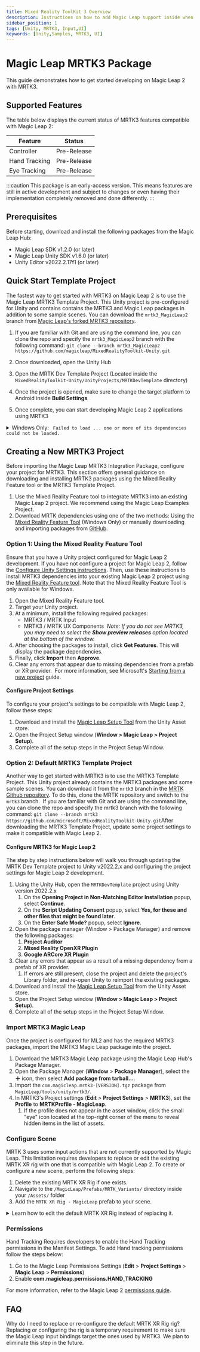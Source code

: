 ```yaml
---
title: Mixed Reality ToolKit 3 Overview
description: Instructions on how to add Magic Leap support inside when using MRTK3
sidebar_position: 1
tags: [Unity, MRTK3, Input,UI]
keywords: [Unity,Samples, MRTK3, UI]
---
```

# Magic Leap MRTK3 Package

This guide demonstrates how to get started developing on Magic Leap 2 with MRTK3.
​
## Supported Features

The table below displays the current status of MRTK3 features compatible with Magic Leap 2:

| Feature | Status |
|--|--|
| Controller | Pre-Release |
| Hand Tracking | Pre-Release |
| Eye Tracking | Pre-Release |

:::caution
This package is an early-access version. This means features are still in active development and subject to changes or even having their implementation completely removed and done differently.
:::

## Prerequisites

Before starting, download and install the following packages from the Magic Leap Hub:

- Magic Leap SDK v1.2.0 (or later)
- Magic Leap Unity SDK v1.6.0 (or later)
- Unity Editor v2022.2.17f1 (or later)

## Quick Start Template Project

The fastest way to get started with MRTK3 on Magic Leap 2 is to use the Magic Leap MRTK3 Template Project. This Unity project is pre-configured for Unity and contains contains the MRTK3 and Magic Leap packages in addition to some sample scenes. You can download the `mrtk3_MagicLeap2` branch from [Magic Leap's forked MRTK3 repository](https://github.com/magicleap/MixedRealityToolkit-Unity/tree/mrtk3_MagicLeap2).

1. If you are familiar with Git and are using the command line, you can clone the repo and specify the `mrtk3_MagicLeap2`  branch with the following command: `git clone --branch mrtk3_MagicLeap2 https://github.com/magicleap/MixedRealityToolkit-Unity.git`

2. Once downloaded, open the Unity Hub
3. Open the MRTK Dev Template Project (Located inside the `MixedRealityToolkit-Unity/UnityProjects/MRTKDevTemplate` directory)
4. Once the project is opened, make sure to change the target platform to Android inside **Build Settings**
5. Once complete, you can start developing Magic Leap 2 applications using MRTK3

<details>
  <summary>Windows Only: <code> Failed to load ... one or more of its dependencies could not be loaded.</code></summary>

If importing the plugin results in Unity showing an error similar to the one below in the console, you may be missing additional runtimes ("Workloads"). This dependency can be installed is supplied by Microsoft: [Microsoft Visual C++ Redistributable latest supported downloads](https://learn.microsoft.com/en-us/cpp/windows/latest-supported-vc-redist?view=msvc-170).

```plaintext
Plugins: Failed to load 'C:/AppDirectory/Library/PackageCache/com.magicleap.soundfield@3.4.0-230405.66.cf20c31/Plugins/x86_64/AudioPluginMSASpatializer.dll' because one or more of its dependencies could not be loaded.
```

</details>

## Creating a New MRTK3 Project

Before importing the Magic Leap MRTK3 Integration Package, configure your project for MRTK3. This section offers general guidance on downloading and installing MRTK3 packages using the Mixed Reality Feature tool or the MRTK3 Template Project.

1. Use the Mixed Reality Feature tool to integrate MRTK3 into an existing Magic Leap 2 project. We recommend using the Magic Leap Examples Project.
2. Download MRTK dependencies using one of the two methods: Using the [Mixed Reality Feature Tool](https://learn.microsoft.com/en-us/windows/mixed-reality/develop/unity/welcome-to-mr-feature-tool) (Windows Only) or manually downloading and importing packages from [GitHub](https://github.com/microsoft/MixedRealityToolkit-Unity/tree/mrtk3).

### Option 1: Using the Mixed Reality Feature Tool

Ensure that you have a Unity project configured for Magic Leap 2 development. If you have not configure a project for Magic Leap 2, follow the [Configure Unity Settings instructions](https://developer.magicleap.cloud/learn/versioned_docs/version-14-Jun-2023/versioned_docs/version-14-Jun-2023/guides/unity/getting-started/configure-unity-settings). Then, use these instructions to install MRTK3 dependencies into your existing Magic Leap 2 project using the [Mixed Reality Feature tool](https://learn.microsoft.com/en-us/windows/mixed-reality/develop/unity/welcome-to-mr-feature-tool). Note that the Mixed Reality Feature Tool is only available for Windows.

1. Open the Mixed Reality Feature tool.
2. Target your Unity project.
3. At a minimum, install the following required packages:
    - MRTK3 / MRTK Input
    - MRTK3 / MRTK UX Components
​
*Note: If you do not see MRTK3, you may need to select the **Show preview releases** option located at the bottom of the window.*
​
1. After choosing the packages to install, click **Get Features**. This will display the package dependencies.
2. Finally, click **Import** then **Approve**.
3. Clear any errors that appear due to missing dependencies from a prefab or XR provider.
​
For more information, see Microsoft's [Starting from a new project](https://learn.microsoft.com/en-us/windows/mixed-reality/mrtk-unity/mrtk3-overview/getting-started/setting-up/setup-new-project) guide.

#### Configure Project Settings

To configure your project's settings to be compatible with Magic Leap 2, follow these steps:

1. Download and install the [Magic Leap Setup Tool](https://assetstore.unity.com/packages/tools/integration/magic-leap-setup-tool-194780) from the Unity Asset store.
2. Open the Project Setup window (**Window > Magic Leap > Project Setup**).
3. Complete all of the setup steps in the Project Setup Window.

### Option 2: Default MRTK3 Template Project

Another way to get started with MRTK3 is to use the MRTK3 Template Project. This Unity project already contains the MRTK3 packages and some sample scenes. You can download it from the `mrtk3` branch in the [MRTK Github repository](https://github.com/microsoft/MixedRealityToolkit-Unity/tree/mrtk3). To do this, clone the MRTK repository and switch to the `mrtk3` branch.
​
If you are familiar with Git and are using the command line, you can clone the repo and specify the mrtk3 branch with the following command: `git clone --branch mrtk3 https://github.com/microsoft/MixedRealityToolkit-Unity.git`
​
After downloading the MRTK3 Template Project, update some project settings to make it compatible with Magic Leap 2.

#### Configure MRTK3 for Magic Leap 2

The step by step instructions below will walk you through updating the MRTK Dev Template project to Unity v2022.2.x and configuring the project settings for Magic Leap 2 development.

1. Using the Unity Hub, open the `MRTKDevTemplate` project using Unity version 2022.2.x
    1. On the **Opening Project in Non-Matching Editor Installation** popup, select **Continue**.
    2. On the **Script Updating Consent** popup, select **Yes, for these and other files that might be found later**.
    3. On the **Enter Safe Mode?** popup, select **Ignore**.
2. Open the package manager (Window > Package Manager) and remove the following packages:
    1. **Project Auditor**
    2. **Mixed Reality OpenXR Plugin**
    3. **Google ARCore XR Plugin**
3. Clear any errors that appear as a result of a missing dependency from a prefab of XR provider.
    1. If errors are still present, close the project and delete the project's Library folder, and re-open Unity to reimport the existing packages.
4. Download and Install the [Magic Leap Setup Tool](https://assetstore.unity.com/packages/tools/integration/magic-leap-setup-tool-194780) from the Unity Asset store.
5. Open the Project Setup window (**Window > Magic Leap > Project Setup**).
6. Complete all of the setup steps in the Project Setup Window.

### Import MRTK3 Magic Leap

Once the project is configured for ML2 and has the required MRTK3 packages, import the MRTK3 Magic Leap package into the project.

1. Download the MRTK3 Magic Leap package using the Magic Leap Hub's Package Manager.
2. Open the Package Manager (**Window** > **Package Manager**), select the **＋** icon, then select **Add package from tarball...**.
3. Import the `com.magicleap.mrtk3-[VERSION].tgz` package from `MagicLeap/tools/unity/mrtk3/`.
4. In MRTK3's Project settings (**Edit** > **Project Settings** > **MRTK3**), set the **Profile** to **MRTKProfile - MagicLeap**.
   1. If the profile does not appear in the asset window, click the small "eye" icon located at the top-right corner of the menu to reveal hidden items in the list of assets.

### Configure Scene

MRTK 3 uses some input actions that are not currently supported by Magic Leap. This limitation requires developers to replace or edit the existing MRTK XR rig with one that is compatible with Magic Leap 2. To create or configure a new scene, perform the following steps:

1. Delete the existing MRTK XR Rig if one exists.
2. Navigate to the `/MagicLeap/Prefabs/MRTK_Variants/` directory inside your `/Assets/` folder
3. Add the `MRTK XR Rig - MagicLeap` prefab to your scene.
​

<details>
  <summary>Learn how to edit the default MRTK XR Rig instead of replacing it.</summary>

This section describes how to configure the original MRTK XR Rig, instead of replacing it with the pre-configured "MRTK XR Rig - MagicLeap" variant.

1. Select the **MRTK XR Rig** in the scene. Add the **MagicLeapInputs** and **MagicLeapHandAuxiliaryInputs** input action assets to the **Input Action Manager**.
2. Expand the object so that the MRTK RightHand and MRTK LeftHand Controllers are visible (`MRTK XR Rig/ Camera Offset/`).
3. Add the `Packages/Magic Leap MRTK3/Runtime/MagicLeap/Prefabs/MRTK_Variants` to add support for MagicLeap controller input.
4. Select each of the Hand Controller objects and update the following components:
   1. Update the **Articulated Hand Controller** to use equivalent `MagicLeapHandAuxiliaryInputs` inputs instead of the generic MRTK bindings. For example, the left hand bindings would be the following in order:
      1. `Aux LeftHand/DevicePosition`
      2. `Aux LeftHand/DeviceRotation`
      3. `Aux LeftHand/TrackingState`
      4. `Aux LeftHand/Select`
      5. `Aux LeftHand/Select Value`
   2. Remove actions that do not have matching values. For the left hand, these values would be:
       1. `MRTK LeftHand/Activate`
       2. `MRTK LeftHand/UI Press`
       3. `MRTK LeftHand/Rotate Anchor`
       4. `MRTK LeftHand/Translate Anchor`
5. Replace the input binding on each of the hand's child objects so they target the `MagicLeapHandAuxiliaryInputs` input actions.
   1. Select the **IndexTip PokeInteractor** then expand the Poke Pose Source/Pose Source List.
      Replace Element 1, to use Tracking State and PointerPosition/Rotation actions.
   2. Select the **Far Ray** then select the Aim Pose Source Pose / Source List. Replace Element 0, to use Tracking State and PointerPosition/PointerRotation actions.
   3. Select the **Far Ray** then select the Device Pose Source / Pose Source List. Replace Element 0 to use Tracking State and DevicePosition/DeviceRotation actions.
   4. Select **GrabInteractor** then select the Pinch Pose Source / Pose Source List. Replace Element 1 Tracking State and PointerPosition/PointerRotation actions.
   5. Select the **GazePinchInteractor** and Replace the **Device Pose Source** (DevicePosition/Rotation), and **Aim Pose Source** (PointerPosition/Rotation).
6. Finally, select the **Main Camera**, then add the **MagicLeap Camera** component. *(Optional)*

</details>

### Permissions

Hand Tracking Requires developers to enable the Hand Tracking permissions in the Manifest Settings. To add Hand tracking permissions follow the steps below:

1. Go to the Magic Leap Permissions Settings (**Edit** > **Project Settings** > **Magic Leap** > **Permissions**)
2. Enable **com.magicleap.permissions.HAND_TRACKING**

For more information, refer to the Magic Leap 2 [permissions guide](https://developer-docs.magicleap.cloud/versioned_docs/version-14-Jun-2023/versioned_docs/version-14-Jun-2023/guides/unity/permissions/declaring-permissions).

## FAQ

Why do I need to replace or re-configure the default MRTK XR Rig rig?
Replacing or configuring the rig is a temporary requirement to make sure the Magic Leap input bindings target the ones used by MRTK3. We plan to eliminate this step in the future.
